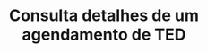 ---
title: Consulta detalhes de um agendamento de TED
api:
  file: readme-hml-corebank.json
  operationId: get_v1-schedule-ted-scheduleid
hidden: false
---